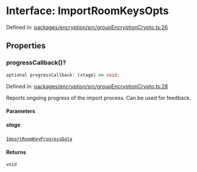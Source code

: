 # Interface: ImportRoomKeysOpts

Defined in: [packages/encryption/src/groupEncryptionCrypto.ts:26](https://github.com/towns-protocol/towns/blob/0db1fd0ac7258e8db8cedfb6183e8eade8284fa1/packages/encryption/src/groupEncryptionCrypto.ts#L26)

## Properties

### progressCallback()?

```ts
optional progressCallback: (stage) => void;
```

Defined in: [packages/encryption/src/groupEncryptionCrypto.ts:28](https://github.com/towns-protocol/towns/blob/0db1fd0ac7258e8db8cedfb6183e8eade8284fa1/packages/encryption/src/groupEncryptionCrypto.ts#L28)

Reports ongoing progress of the import process. Can be used for feedback.

#### Parameters

##### stage

[`ImportRoomKeyProgressData`](ImportRoomKeyProgressData.md)

#### Returns

`void`
